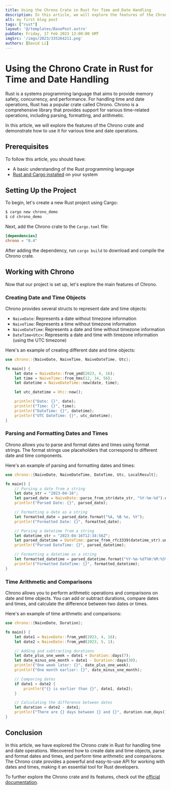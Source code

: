 ```yaml
---
title: Using the Chrono Crate in Rust for Time and Date Handling
description: In this article, we will explore the features of the Chrono crate and demonstrate how to use it for various time and date operations.
alt: my first blog post
tags: ["rust"]
layout: '@/templates/BasePost.astro'
pubDate: Friday, 17 Feb 2023 13:00:00 GMT
imgSrc: '/imgs/2023/335264211.png'
authors: [David Li]
---
```


# Using the Chrono Crate in Rust for Time and Date Handling

Rust is a systems programming language that aims to provide memory safety, concurrency, and performance. For handling time and date operations, Rust has a popular crate called Chrono. Chrono is a comprehensive library that provides support for various time-related operations, including parsing, formatting, and arithmetic.

In this article, we will explore the features of the Chrono crate and demonstrate how to use it for various time and date operations.

## Prerequisites

To follow this article, you should have:

- A basic understanding of the Rust programming language
- [Rust and Cargo installed](https://www.rust-lang.org/tools/install) on your system

## Setting Up the Project

To begin, let's create a new Rust project using Cargo:

```sh
$ cargo new chrono_demo
$ cd chrono_demo
```

Next, add the Chrono crate to the `Cargo.toml` file:

```toml
[dependencies]
chrono = "0.4"
```

After adding the dependency, run `cargo build` to download and compile the Chrono crate.

## Working with Chrono

Now that our project is set up, let's explore the main features of Chrono.

### Creating Date and Time Objects

Chrono provides several structs to represent date and time objects:

- `NaiveDate`: Represents a date without timezone information
- `NaiveTime`: Represents a time without timezone information
- `NaiveDateTime`: Represents a date and time without timezone information
- `DateTime<Utc>`: Represents a date and time with timezone information (using the UTC timezone)

Here's an example of creating different date and time objects:

```rust
use chrono::{NaiveDate, NaiveTime, NaiveDateTime, Utc};

fn main() {
    let date = NaiveDate::from_ymd(2023, 4, 16);
    let time = NaiveTime::from_hms(12, 34, 56);
    let datetime = NaiveDateTime::new(date, time);

    let utc_datetime = Utc::now();

    println!("Date: {}", date);
    println!("Time: {}", time);
    println!("DateTime: {}", datetime);
    println!("UTC DateTime: {}", utc_datetime);
}
```

### Parsing and Formatting Dates and Times

Chrono allows you to parse and format dates and times using format strings. The format strings use placeholders that correspond to different date and time components.

Here's an example of parsing and formatting dates and times:

```rust
use chrono::{NaiveDate, NaiveDateTime, DateTime, Utc, LocalResult};

fn main() {
    // Parsing a date from a string
    let date_str = "2023-04-16";
    let parsed_date = NaiveDate::parse_from_str(date_str, "%Y-%m-%d").unwrap();
    println!("Parsed Date: {}", parsed_date);

    // Formatting a date as a string
    let formatted_date = parsed_date.format("%A, %B %e, %Y");
    println!("Formatted Date: {}", formatted_date);

    // Parsing a datetime from a string
    let datetime_str = "2023-04-16T12:34:56Z";
    let parsed_datetime = DateTime::parse_from_rfc3339(datetime_str).unwrap();
    println!("Parsed DateTime: {}", parsed_datetime);

    // Formatting a datetime as a string
    let formatted_datetime = parsed_datetime.format("%Y-%m-%dT%H:%M:%S%z");
    println!("Formatted DateTime: {}", formatted_datetime);
}
```

### Time Arithmetic and Comparisons

Chrono allows you to perform arithmetic operations and comparisons on date and time objects. You can add or subtract durations, compare dates and times, and calculate the difference between two dates or times.

Here's an example of time arithmetic and comparisons:

```rust
use chrono::{NaiveDate, Duration};

fn main() {
    let date1 = NaiveDate::from_ymd(2023, 4, 16);
    let date2 = NaiveDate::from_ymd(2023, 5, 1);

    // Adding and subtracting durations
    let date_plus_one_week = date1 + Duration::days(7);
    let date_minus_one_month = date1 - Duration::days(30);
    println!("One week later: {}", date_plus_one_week);
    println!("One month earlier: {}", date_minus_one_month);

    // Comparing dates
    if date1 < date2 {
        println!("{} is earlier than {}", date1, date2);
    }

    // Calculating the difference between dates
    let duration = date2 - date1;
    println!("There are {} days between {} and {}", duration.num_days(), date1, date2);
}
```

## Conclusion

In this article, we have explored the Chrono crate in Rust for handling time and date operations. Wecovered how to create date and time objects, parse and format dates and times, and perform time arithmetic and comparisons. The Chrono crate provides a powerful and easy-to-use API for working with dates and times, making it an essential tool for Rust developers.

To further explore the Chrono crate and its features, check out the [official documentation](https://docs.rs/chrono/0.4.19/chrono/).